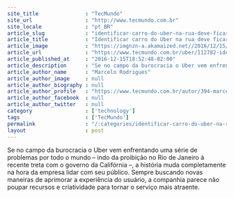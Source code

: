 ```yaml
---
site_title               : "TecMundo"
site_url                 : "http://www.tecmundo.com.br"
site_locale              : "pt_BR"
article_slug             : "identificar-carro-do-uber-na-rua-deve-ficar-mais-facil-com-sistema-de-cores"
article_title            : "Identificar carro do Uber na rua deve ficar mais fácil com sistema de cores"
article_image            : "https://imgnzn-a.akamaized.net//2016/12/15/15175238288265-t1200x480.jpg"
article_url              : "https://www.tecmundo.com.br/uber/112782-identificar-carro-uber-rua-deve-facil-sistema-cores.htm"
article_published_at     : "2016-12-15T18:52:48-02:00"
article_description      : "Se no campo da burocracia o Uber vem enfrentando uma série de problemas por todo o mundo – indo da proibição no Rio de Janeiro à recente treta com o governo da Califórnia –, a história muda completamente na hora da empresa lidar com seu público. Sempre buscando novas maneiras de aprimorar a experiência do usuário, a companhia parece não poupar recursos e criatividade para tornar o serviço mais atraente."
article_author_name      : "Marcelo Rodrigues"
article_author_image     : null
article_author_biography : null
article_author_profile   : "https://www.tecmundo.com.br/autor/394-marcelo-rodrigues/"
article_author_facebook  : null
article_author_twitter   : null
category                 : ['technology']
tags                     : ['TecMundo']
permalink                : "/:categories/identificar-carro-do-uber-na-rua-deve-ficar-mais-facil-com-sistema-de-cores/"
layout                   : post
---
```


Se no campo da burocracia o Uber vem enfrentando uma série de problemas por todo o mundo – indo da proibição no Rio de Janeiro à recente treta com o governo da Califórnia –, a história muda completamente na hora da empresa lidar com seu público. Sempre buscando novas maneiras de aprimorar a experiência do usuário, a companhia parece não poupar recursos e criatividade para tornar o serviço mais atraente.

